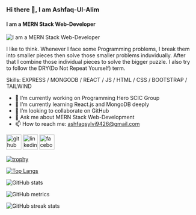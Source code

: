 ### Hi there 👋, I am Ashfaq-Ul-Alim
#### I am a MERN Stack Web-Developer
![I am a MERN Stack Web-Developer](https://i.ibb.co/qD5P3gJ/banner-Img.jpg)

I like to think. Whenever I face some Programming problems, I break them into smaller pieces then solve those smaller problems induvidually. After that I combine those individual pieces to solve the bigger puzzle. I also try to follow the DRY(Do Not Repeat Yourself) term.

Skills: EXPRESS / MONGODB / REACT / JS / HTML / CSS / BOOTSTRAP / TAILWIND

- 🔭 I’m currently working on Programming Hero SCIC Group 
- 🌱 I’m currently learning React.js and MongoDB deeply 
- 👯 I’m looking to collaborate on GitHub 
- 💬 Ask me about MERN Stack Web-Development 
- 📫 How to reach me: ashfaqsylvi9426@gmail.com 


[<img src='https://cdn.jsdelivr.net/npm/simple-icons@3.0.1/icons/github.svg' alt='github' height='40'>](https://github.com/ashfaque9426)  [<img src='https://cdn.jsdelivr.net/npm/simple-icons@3.0.1/icons/linkedin.svg' alt='linkedin' height='40'>](https://www.linkedin.com/in/ashfaq-sylvi-52a4a9278/)  [<img src='https://cdn.jsdelivr.net/npm/simple-icons@3.0.1/icons/facebook.svg' alt='facebook' height='40'>](https://www.facebook.com/ashfaq.sylvi.3)  

[![trophy](https://github-profile-trophy.vercel.app/?username=ashfaque9426)](https://github.com/ryo-ma/github-profile-trophy)

[![Top Langs](https://github-readme-stats.vercel.app/api/top-langs/?username=ashfaque9426)](https://github.com/anuraghazra/github-readme-stats)

![GitHub stats](https://github-readme-stats.vercel.app/api?username=ashfaque9426&show_icons=true&count_private=true)  

![GitHub metrics](https://metrics.lecoq.io/ashfaque9426)  

![GitHub streak stats](https://streak-stats.demolab.com/?user=ashfaque9426)
